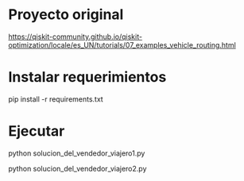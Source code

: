 # Proyecto original
https://qiskit-community.github.io/qiskit-optimization/locale/es_UN/tutorials/07_examples_vehicle_routing.html

# Instalar requerimientos
pip install -r requirements.txt

# Ejecutar
python solucion_del_vendedor_viajero1.py

python solucion_del_vendedor_viajero2.py
